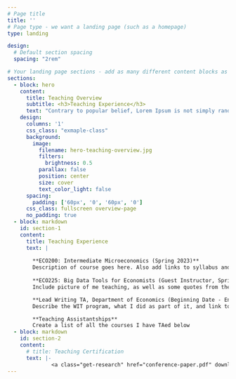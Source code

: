 ```yaml
---
# Page title
title: ''
# Page type - we want a landing page (such as a homepage)
type: landing

design:
  # Default section spacing
  spacing: "2rem"

# Your landing page sections - add as many different content blocks as you like
sections:
  - block: hero
    content:
      title: Teaching Overview
      subtitle: <h3>Teaching Experience</h3>
      text: "Contrary to popular belief, Lorem Ipsum is not simply random text. It has roots in a piece of classical Latin literature from 45 BC, making it over 2000 years old. Richard McClintock, a Latin professor at Hampden-Sydney College in Virginia, looked up one of the more obscure Latin words, consectetur, from a Lorem Ipsum passage, and going through the cites of the word in classical literature, discovered the undoubtable source. Lorem"
    design:
      columns: '1'
      css_class: "exmaple-class"
      background:
        image: 
          filename: hero-teaching-overview.jpg
          filters:
            brightness: 0.5
          parallax: false
          position: center
          size: cover
          text_color_light: false
      spacing:
        padding: ['60px', '0', '60px', '0']
      css_class: fullscreen overview-page
      no_padding: true  
  - block: markdown
    id: section-1
    content:
      title: Teaching Experience
      text: |
        
        **ECO200: Intermediate Microeconomics (Spring 2023)**
        Description of course goes here. Also add links to syllabus and course review**
        
        **ECO225: Big Data Tools for Economists (Guest Instructor, Spring 2024)**
        Include picture of me teaching, as well as some quotes from the reviews that students left

        **Lead Writing TA, Department of Economics (Beginning Date - End Date)**
        Describe the WIT program, what I did as part of it, and link to any relevant materials

        **Teaching Assistantships**
        Create a list of all the courses I have TAed below
  - block: markdown
    id: section-2
    content:
      # title: Teaching Certification
      text: |- 
              <a class="get-research" href="conference-paper.pdf" download="conference-paper.pdf">download my teaching dossier</a> 
---
```


